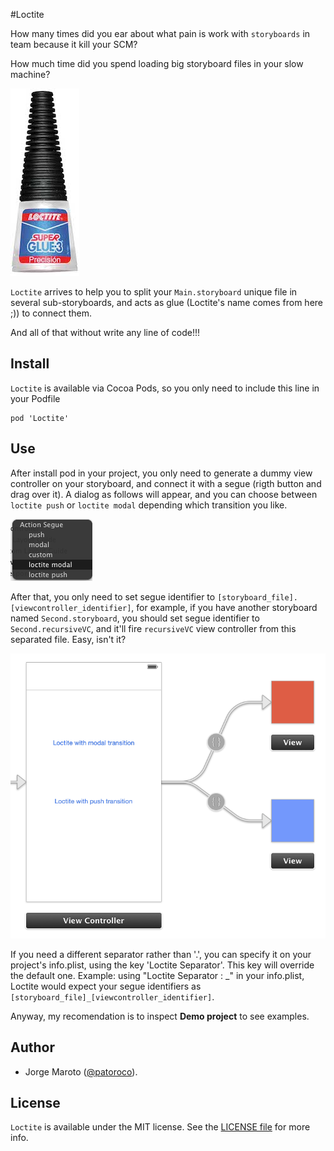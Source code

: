 #Loctite

How many times did you ear about what pain is work with `storyboards` in team because it kill your SCM?

How much time did you spend loading big storyboard files in your slow machine?

![Loctite](Screenshots/loctite.jpg)

`Loctite` arrives to help you to split your `Main.storyboard` unique file in several sub-storyboards, and acts as glue (Loctite's name comes from here ;)) to connect them.

And all of that without write any line of code!!!


## Install

`Loctite` is available via Cocoa Pods, so you only need to include this line in your Podfile

```
pod 'Loctite'
```

## Use

After install pod in your project, you only need to generate a dummy view controller on your storyboard, and connect it with a segue (rigth button and drag over it). A dialog as follows will appear, and you can choose between `loctite push` or `loctite modal` depending which transition you like.

![Action segue selector](Screenshots/actionsegue.png)

After that, you only need to set segue identifier to `[storyboard_file].[viewcontroller_identifier]`, for example, if you have another storyboard named `Second.storyboard`, you should set segue identifier to `Second.recursiveVC`, and it'll fire `recursiveVC` view controller from this separated file. Easy, isn't it?

![Storyboard](Screenshots/storyboard.png)

If you need a different separator rather than '.', you can specify it on your project's info.plist, using the key 'Loctite Separator'. This key will override the default one.
Example: using "Loctite Separator : _" in your info.plist, Loctite would expect your segue identifiers as `[storyboard_file]_[viewcontroller_identifier]`.

Anyway, my recomendation is to inspect __Demo project__ to see examples.

## Author
- Jorge Maroto ([@patoroco](http://twitter.com/patoroco)).

## License
`Loctite` is available under the MIT license. See the [LICENSE file](LICENSE.md) for more info.
